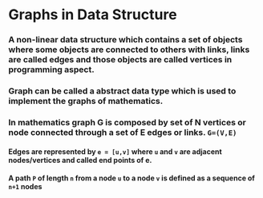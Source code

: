 # Graphs in Data Structure
### A non-linear data structure which contains a set of objects where some objects are connected to others with links, links are called edges and those objects are called vertices in programming aspect.
### Graph can be called a abstract data type which is used to implement the graphs of mathematics.
### In mathematics graph G is composed by set of N vertices or node connected through a set of E edges or links. ```G=(V,E)```
#### Edges are represented by ```e = [u,v]``` where ```u``` and ```v``` are adjacent nodes/vertices and called end points of e.
#### A path ```P``` of length ```n``` from a node ```u``` to a node ```v``` is defined as a sequence of ```n+1``` nodes


